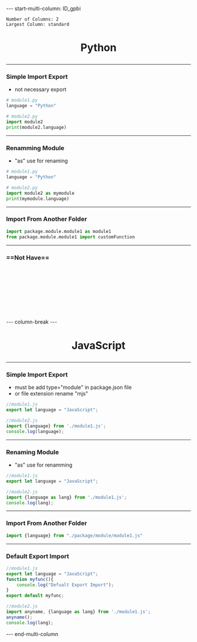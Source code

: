 

--- start-multi-column: ID_gpbi
```column-settings
Number of Columns: 2
Largest Column: standard
```

# <p align="center">Python</p>
---
### Simple Import Export
- not necessary export
```python
# module1.py
language = "Python"

# module2.py
import module2
print(module2.language)

```

---
### Renamming Module
- "as" use for renaming
```python
# module1.py
language = "Python"

# module2.py
import module2 as mymodule
print(mymodule.language)
```

---
### Import From Another Folder
```python
import package.module.module1 as module1
from package.module.module1 import customFunction
```

---
### ==Not Have==
```python











```
--- column-break ---

# <p align="center">JavaScript</p>

---
### Simple Import Export
- must be add type="module" in package.json file
- or file extension rename "mjs"

```javascript
//module1.js
export let language = "JavaScript";

//module2.js
import {language} from './module1.js';
console.log(language);
```

---
### Renaming Module
- "as" use for renamming
```javascript
//module1.js
export let language = "JavaScript";

//module2.js
import {language as lang} from './module1.js';
console.log(lang);
```

---
### Import From Another Folder
```javascript
import {language} from "./package/module/module1.js"

```

---
### Default Export Import
```javascript
//module1.js
export let language = "JavaScript";
function myfunc(){
	console.log("Defualt Export Import");
}
export default myfunc;

//module2.js
import anyname, {language as lang} from './module1.js';
anyname();
console.log(lang);
```


--- end-multi-column

